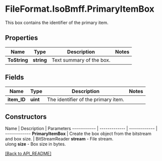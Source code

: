 # FileFormat.IsoBmff.PrimaryItemBox

This box contains the identifier of the primary item.

## Properties

Name | Type | Description | Notes
------------ | ------------- | ------------- | -------------
**ToString** | **string** | Text summary of the box. | 

## Fields

Name | Type | Description | Notes
------------ | ------------- | ------------- | -------------
**item_ID** | **uint** | The identifier of the primary item. | 

## Constructors

Name | Description | Parameters
------------ | ------------- | ------------- | -------------
**PrimaryItemBox** | Create the box object from the bitstream and box size. | BitStreamReader <b>stream</b> - File stream.<br />ulong <b>size</b> - Box size in bytes.

[[Back to API_README]](API_README.md)